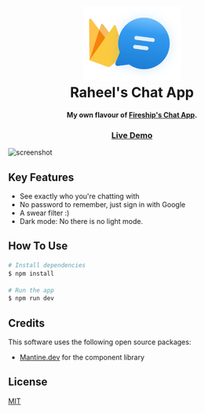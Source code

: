 <h1 align="center">
  <br>
  <img src="./public/hero-chat.svg" alt="Raheel's Chat App" width="200">
  <br>
  Raheel's Chat App
  <br>
</h1>

<h4 align="center">My own flavour of <a href="" target="_blank">Fireship's Chat App</a>.</h4>

<h3 align="center">
  <a href="#">Live Demo</a>
</h3>

![screenshot](https://raw.githubusercontent.com/amitmerchant1990/electron-markdownify/master/app/img/markdownify.gif)

## Key Features

- See exactly who you're chatting with
- No password to remember, just sign in with Google
- A swear filter :)
- Dark mode: No there is no light mode.

## How To Use

```bash
# Install dependencies
$ npm install

# Run the app
$ npm run dev
```

## Credits

This software uses the following open source packages:

- [Mantine.dev](http://mantine.dev) for the component library

## License

[MIT](./LICENSE)

